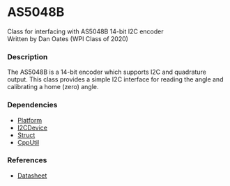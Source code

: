 # AS5048B
Class for interfacing with AS5048B 14-bit I2C encoder  
Written by Dan Oates (WPI Class of 2020)

### Description
The AS5048B is a 14-bit encoder which supports I2C and quadrature output. This class provides a simple I2C interface for reading the angle and calibrating a home (zero) angle.

### Dependencies
- [Platform](https://github.com/doates625/Platform.git)
- [I2CDevice](https://github.com/doates625/I2CDevice.git)
- [Struct](https://github.com/doates625/AS5048B.git)
- [CppUtil](https://github.com/doates625/CppUtil.git)

### References
- [Datasheet](https://www.mouser.com/ds/2/588/AS5048_DS000298_3-00-522551.pdf)